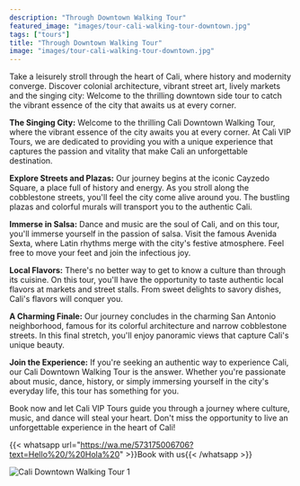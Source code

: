 ```yaml
---
description: "Through Downtown Walking Tour"
featured_image: "images/tour-cali-walking-tour-downtown.jpg"
tags: ["tours"]
title: "Through Downtown Walking Tour"
image: "images/tour-cali-walking-tour-downtown.jpg"
---
```


Take a leisurely stroll through the heart of Cali, where history and modernity converge. Discover colonial architecture, vibrant street art, lively markets and the singing city: Welcome to the thrilling downtown side tour to catch the vibrant essence of the city that awaits us at every corner.

**The Singing City:** Welcome to the thrilling Cali Downtown Walking Tour, where the vibrant essence of the city awaits you at every corner. At Cali VIP Tours, we are dedicated to providing you with a unique experience that captures the passion and vitality that make Cali an unforgettable destination.

**Explore Streets and Plazas:** Our journey begins at the iconic Cayzedo Square, a place full of history and energy. As you stroll along the cobblestone streets, you'll feel the city come alive around you. The bustling plazas and colorful murals will transport you to the authentic Cali.

**Immerse in Salsa:** Dance and music are the soul of Cali, and on this tour, you'll immerse yourself in the passion of salsa. Visit the famous Avenida Sexta, where Latin rhythms merge with the city's festive atmosphere. Feel free to move your feet and join the infectious joy.

**Local Flavors:** There's no better way to get to know a culture than through its cuisine. On this tour, you'll have the opportunity to taste authentic local flavors at markets and street stalls. From sweet delights to savory dishes, Cali's flavors will conquer you.

**A Charming Finale:** Our journey concludes in the charming San Antonio neighborhood, famous for its colorful architecture and narrow cobblestone streets. In this final stretch, you'll enjoy panoramic views that capture Cali's unique beauty.

**Join the Experience:** If you're seeking an authentic way to experience Cali, our Cali Downtown Walking Tour is the answer. Whether you're passionate about music, dance, history, or simply immersing yourself in the city's everyday life, this tour has something for you.

Book now and let Cali VIP Tours guide you through a journey where culture, music, and dance will steal your heart. Don't miss the opportunity to live an unforgettable experience in the heart of Cali!

{{< whatsapp url="https://wa.me/573175006706?text=Hello%20/%20Hola%20" >}}Book with us{{< /whatsapp >}}

![Cali Downtown Walking Tour 1](/images/cali-downtown-walking-tour.jpg)